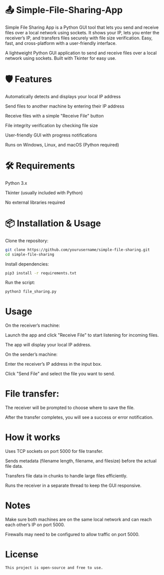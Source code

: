 # 📤 Simple-File-Sharing-App
Simple File Sharing App is a Python GUI tool that lets you send and receive files over a local network using sockets. It shows your IP, lets you enter the receiver’s IP, and transfers files securely with file size verification. Easy, fast, and cross-platform with a user-friendly interface.

A lightweight Python GUI application to send and receive files over a local network using sockets. Built with Tkinter for easy use.

# 🛡️ Features

Automatically detects and displays your local IP address

Send files to another machine by entering their IP address

Receive files with a simple "Receive File" button

File integrity verification by checking file size

User-friendly GUI with progress notifications

Runs on Windows, Linux, and macOS (Python required)

# 🛠 Requirements

Python 3.x

Tkinter (usually included with Python)

No external libraries required

# 📦 Installation & Usage

Clone the repository:

```bash
git clone https://github.com/yourusername/simple-file-sharing.git
cd simple-file-sharing
```

Install dependencies:

```bash
pip3 install -r requirements.txt
```

Run the script:

```bash
python3 file_sharing.py
```

# Usage

On the receiver’s machine:

Launch the app and click "Receive File" to start listening for incoming files.

The app will display your local IP address.

On the sender’s machine:

Enter the receiver’s IP address in the input box.

Click "Send File" and select the file you want to send.

# File transfer:

The receiver will be prompted to choose where to save the file.

After the transfer completes, you will see a success or error notification.

# How it works

Uses TCP sockets on port 5000 for file transfer.

Sends metadata (filename length, filename, and filesize) before the actual file data.

Transfers file data in chunks to handle large files efficiently.

Runs the receiver in a separate thread to keep the GUI responsive.

# Notes

Make sure both machines are on the same local network and can reach each other’s IP on port 5000.

Firewalls may need to be configured to allow traffic on port 5000.

# License
```
This project is open-source and free to use.
